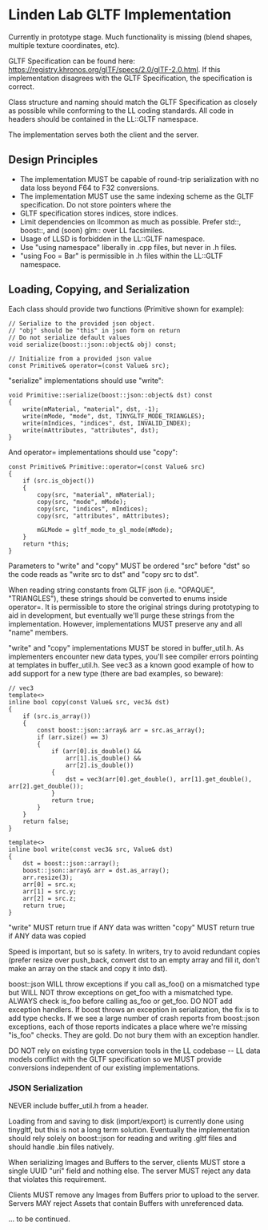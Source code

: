 # Linden Lab GLTF Implementation

Currently in prototype stage.  Much functionality is missing (blend shapes,
multiple texture coordinates, etc).

GLTF Specification can be found here: https://registry.khronos.org/glTF/specs/2.0/glTF-2.0.html.
If this implementation disagrees with the GLTF Specification, the specification is correct.

Class structure and naming should match the GLTF Specification as closely as possible while
conforming to the LL coding standards.  All code in headers should be contained in the
LL::GLTF namespace.

The implementation serves both the client and the server.

## Design Principles

- The implementation MUST be capable of round-trip serialization with no data loss beyond F64 to F32 conversions.
- The implementation MUST use the same indexing scheme as the GLTF specification.  Do not store pointers where the
- GLTF specification stores indices, store indices.
- Limit dependencies on llcommon as much as possible.  Prefer std::, boost::, and (soon) glm:: over LL facsimiles.
- Usage of LLSD is forbidden in the LL::GLTF namespace.
- Use "using namespace" liberally in .cpp files, but never in .h files.
- "using Foo = Bar" is permissible in .h files within the LL::GLTF namespace.

## Loading, Copying, and Serialization
Each class should provide two functions (Primitive shown for example):

```
// Serialize to the provided json object.
// "obj" should be "this" in json form on return
// Do not serialize default values
void serialize(boost::json::object& obj) const;

// Initialize from a provided json value
const Primitive& operator=(const Value& src);
```

"serialize" implementations should use "write":

```
void Primitive::serialize(boost::json::object& dst) const
{
    write(mMaterial, "material", dst, -1);
    write(mMode, "mode", dst, TINYGLTF_MODE_TRIANGLES);
    write(mIndices, "indices", dst, INVALID_INDEX);
    write(mAttributes, "attributes", dst);
}
```

And operator= implementations should use "copy":

```
const Primitive& Primitive::operator=(const Value& src)
{
    if (src.is_object())
    {
        copy(src, "material", mMaterial);
        copy(src, "mode", mMode);
        copy(src, "indices", mIndices);
        copy(src, "attributes", mAttributes);

        mGLMode = gltf_mode_to_gl_mode(mMode);
    }
    return *this;
}
```

Parameters to "write" and "copy" MUST be ordered "src" before "dst"
so the code reads as "write src to dst" and "copy src to dst".

When reading string constants from GLTF json (i.e. "OPAQUE", "TRIANGLES"), these
strings should be converted to enums inside operator=.  It is permissible to
store the original strings during prototyping to aid in development, but eventually
we'll purge these strings from the implementation.  However, implementations MUST
preserve any and all "name" members.

"write" and "copy" implementations MUST be stored in buffer_util.h.
As implementers encounter new data types, you'll see compiler errors
pointing at templates in buffer_util.h.  See vec3 as a known good
example of how to add support for a new type (there are bad examples, so beware):

```
// vec3
template<>
inline bool copy(const Value& src, vec3& dst)
{
    if (src.is_array())
    {
        const boost::json::array& arr = src.as_array();
        if (arr.size() == 3)
        {
            if (arr[0].is_double() &&
                arr[1].is_double() &&
                arr[2].is_double())
            {
                dst = vec3(arr[0].get_double(), arr[1].get_double(), arr[2].get_double());
            }
            return true;
        }
    }
    return false;
}

template<>
inline bool write(const vec3& src, Value& dst)
{
    dst = boost::json::array();
    boost::json::array& arr = dst.as_array();
    arr.resize(3);
    arr[0] = src.x;
    arr[1] = src.y;
    arr[2] = src.z;
    return true;
}

```

"write" MUST return true if ANY data was written
"copy" MUST return true if ANY data was copied

Speed is important, but so is safety.  In writers, try to avoid redundant copies
(prefer resize over push_back, convert dst to an empty array and fill it, don't
make an array on the stack and copy it into dst).

boost::json WILL throw exceptions if you call as_foo() on a mismatched type but
WILL NOT throw exceptions on get_foo with a mismatched type.  ALWAYS check is_foo
before calling as_foo or get_foo.  DO NOT add exception handlers.  If boost throws
an exception in serialization, the fix is to add type checks.  If we see a large
number of crash reports from boost::json exceptions, each of those reports
indicates a place where we're missing "is_foo" checks.  They are gold.  Do not
bury them with an exception handler.

DO NOT rely on existing type conversion tools in the LL codebase -- LL data models
conflict with the GLTF specification so we MUST provide conversions independent of
our existing implementations.

### JSON Serialization ###



NEVER include buffer_util.h from a header.

Loading from and saving to disk (import/export) is currently done using tinygltf, but this is not a long term
solution.  Eventually the implementation should rely solely on boost::json for reading and writing .gltf
files and should handle .bin files natively.

When serializing Images and Buffers to the server, clients MUST store a single UUID "uri" field and nothing else.
The server MUST reject any data that violates this requirement.

Clients MUST remove any Images from Buffers prior to upload to the server.
Servers MAY reject Assets that contain Buffers with unreferenced data.

... to be continued.



